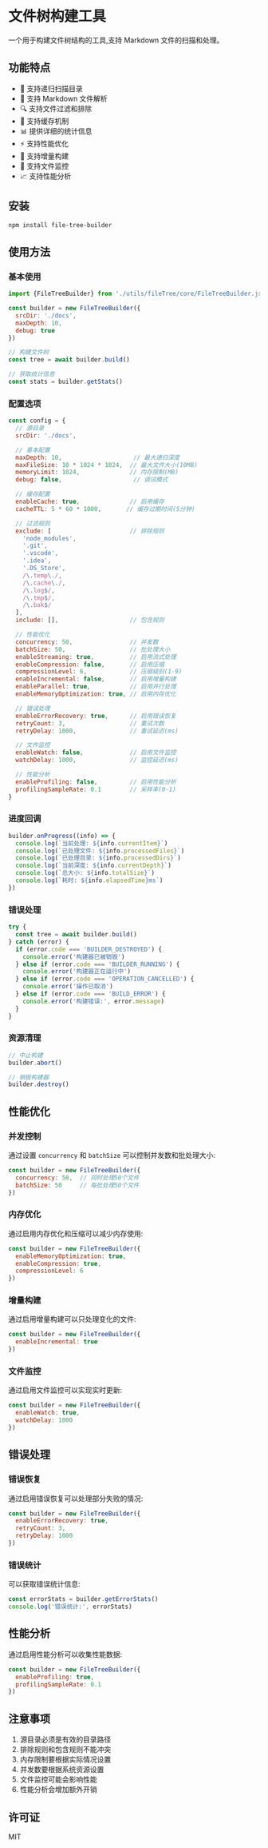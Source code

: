 # 文件树构建工具

一个用于构建文件树结构的工具,支持 Markdown 文件的扫描和处理。

## 功能特点

- 📁 支持递归扫描目录
- 📝 支持 Markdown 文件解析
- 🔍 支持文件过滤和排除
- 💾 支持缓存机制
- 📊 提供详细的统计信息
- ⚡ 支持性能优化
- 🔄 支持增量构建
- 👀 支持文件监控
- 📈 支持性能分析

## 安装

```bash
npm install file-tree-builder
```

## 使用方法

### 基本使用

```javascript
import {FileTreeBuilder} from './utils/fileTree/core/FileTreeBuilder.js'

const builder = new FileTreeBuilder({
  srcDir: './docs',
  maxDepth: 10,
  debug: true
})

// 构建文件树
const tree = await builder.build()

// 获取统计信息
const stats = builder.getStats()
```

### 配置选项

```javascript
const config = {
  // 源目录
  srcDir: './docs',

  // 基本配置
  maxDepth: 10,                    // 最大递归深度
  maxFileSize: 10 * 1024 * 1024,  // 最大文件大小(10MB)
  memoryLimit: 1024,              // 内存限制(MB)
  debug: false,                    // 调试模式

  // 缓存配置
  enableCache: true,              // 启用缓存
  cacheTTL: 5 * 60 * 1000,       // 缓存过期时间(5分钟)

  // 过滤规则
  exclude: [                      // 排除规则
    'node_modules',
    '.git',
    '.vscode',
    '.idea',
    '.DS_Store',
    /\.temp\./,
    /\.cache\./,
    /\.log$/,
    /\.tmp$/,
    /\.bak$/
  ],
  include: [],                    // 包含规则

  // 性能优化
  concurrency: 50,                // 并发数
  batchSize: 50,                  // 批处理大小
  enableStreaming: true,          // 启用流式处理
  enableCompression: false,       // 启用压缩
  compressionLevel: 6,            // 压缩级别(1-9)
  enableIncremental: false,       // 启用增量构建
  enableParallel: true,           // 启用并行处理
  enableMemoryOptimization: true, // 启用内存优化

  // 错误处理
  enableErrorRecovery: true,      // 启用错误恢复
  retryCount: 3,                  // 重试次数
  retryDelay: 1000,               // 重试延迟(ms)

  // 文件监控
  enableWatch: false,             // 启用文件监控
  watchDelay: 1000,               // 监控延迟(ms)

  // 性能分析
  enableProfiling: false,         // 启用性能分析
  profilingSampleRate: 0.1        // 采样率(0-1)
}
```

### 进度回调

```javascript
builder.onProgress((info) => {
  console.log(`当前处理: ${info.currentItem}`)
  console.log(`已处理文件: ${info.processedFiles}`)
  console.log(`已处理目录: ${info.processedDirs}`)
  console.log(`当前深度: ${info.currentDepth}`)
  console.log(`总大小: ${info.totalSize}`)
  console.log(`耗时: ${info.elapsedTime}ms`)
})
```

### 错误处理

```javascript
try {
  const tree = await builder.build()
} catch (error) {
  if (error.code === 'BUILDER_DESTROYED') {
    console.error('构建器已被销毁')
  } else if (error.code === 'BUILDER_RUNNING') {
    console.error('构建器正在运行中')
  } else if (error.code === 'OPERATION_CANCELLED') {
    console.error('操作已取消')
  } else if (error.code === 'BUILD_ERROR') {
    console.error('构建错误:', error.message)
  }
}
```

### 资源清理

```javascript
// 中止构建
builder.abort()

// 销毁构建器
builder.destroy()
```

## 性能优化

### 并发控制

通过设置 `concurrency` 和 `batchSize` 可以控制并发数和批处理大小:

```javascript
const builder = new FileTreeBuilder({
  concurrency: 50,  // 同时处理50个文件
  batchSize: 50     // 每批处理50个文件
})
```

### 内存优化

通过启用内存优化和压缩可以减少内存使用:

```javascript
const builder = new FileTreeBuilder({
  enableMemoryOptimization: true,
  enableCompression: true,
  compressionLevel: 6
})
```

### 增量构建

通过启用增量构建可以只处理变化的文件:

```javascript
const builder = new FileTreeBuilder({
  enableIncremental: true
})
```

### 文件监控

通过启用文件监控可以实现实时更新:

```javascript
const builder = new FileTreeBuilder({
  enableWatch: true,
  watchDelay: 1000
})
```

## 错误处理

### 错误恢复

通过启用错误恢复可以处理部分失败的情况:

```javascript
const builder = new FileTreeBuilder({
  enableErrorRecovery: true,
  retryCount: 3,
  retryDelay: 1000
})
```

### 错误统计

可以获取错误统计信息:

```javascript
const errorStats = builder.getErrorStats()
console.log('错误统计:', errorStats)
```

## 性能分析

通过启用性能分析可以收集性能数据:

```javascript
const builder = new FileTreeBuilder({
  enableProfiling: true,
  profilingSampleRate: 0.1
})
```

## 注意事项

1. 源目录必须是有效的目录路径
2. 排除规则和包含规则不能冲突
3. 内存限制要根据实际情况设置
4. 并发数要根据系统资源设置
5. 文件监控可能会影响性能
6. 性能分析会增加额外开销

## 许可证

MIT
